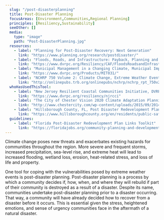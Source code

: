 ```yaml
---
  slug: "/post-disasterplanning"
  title: Post-Disaster Planning
  focusAreas: [Environment,Communities,Regional Planning]
  principles: [Resiliency,Sustainability]
  seeOther: []
  media: 
    type: "image"
    path: "Post-DisasterPlanning.jpg"
  resources: 
    - label: "Planning for Post-Disaster Recovery: Next Generation"
      link: "https://www.planning.org/research/postdisaster/"
    - label: "Floods, Roads, and Infrastructure: Payback, Planning and Protection, DVRPC"
      link: "https://www.dvrpc.org/Resiliency/CAF/FloodsRoadsandInfrastructure/"
    - label: "Municipal Management in a Changing Climate, Municipal Implementation Tool #031, DVRPC"
      link: "https://www.dvrpc.org/Products/MIT031/"
    - label: "NCHRP 750 Volume 2: Climate Change, Extreme Weather Events, and the Highway System"
      link: "http://onlinepubs.trb.org/onlinepubs/nchrp/nchrp_rpt_750v2.pdf"
  whoHasUsedThisTool: 
    - label: "New Jersey Resilient Coastal Communities Initiative, DVRPC"
      link: "https://www.dvrpc.org/resiliency/njrcci"
    - label: "The City of Chester Vision 2020 Climate Adaptation Planning Elements (2014)"
      link: "http://www.chestercity.com/wp-content/uploads/2015/09/2014-06-25_Vision_2020_Climate_Adaptation_Elements.pdf"
    - label: "Hillsborough County, FL, Post Disaster Redevelopment Plan"
      link: "https://www.hillsboroughcounty.org/en/residents/public-safety/emergency-management/post-disaster-redevelopment-plan"
  guidelines: 
    - label: "Florida Post-Disaster Redevelopment Plan Links Toolkit"
      link: "https://floridajobs.org/community-planning-and-development/programs/community-planning-table-of-contents/post-disaster-redevelopment-planning/toolkit"
---
```


Climate change poses new threats and exacerbates existing hazards for communities throughout the region. More severe and frequent storms, increased precipitation, sea-level rise, and extreme heat will lead to increased flooding, wetland loss, erosion, heat-related stress, and loss of life and property.

One tool for coping with the vulnerabilities posed by extreme weather events is post-disaster planning. Post-disaster planning is a process by which a community decides if, how, when, and where they will rebuild if part of their community is destroyed as a result of a disaster. Despite its name, communities undertake post-disaster planning prior to a disaster occurring. That way, a community will have already decided how to recover from a disaster before it occurs. This is essential given the stress, heightened emotions, and sense of urgency communities face in the aftermath of a natural disaster.
